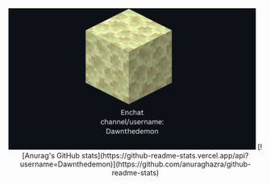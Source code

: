 
<div align="center">
  <img src="./Enchat_Card1.png" height="280" />
  [![Anurag's GitHub stats](https://github-readme-stats.vercel.app/api?username=Dawnthedemon)](https://github.com/anuraghazra/github-readme-stats)
</div>
